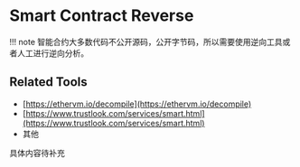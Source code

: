 # Smart Contract Reverse

!!! note 
    智能合约大多数代码不公开源码，公开字节码，所以需要使用逆向工具或者人工进行逆向分析。

## Related Tools
- [https://ethervm.io/decompile](https://ethervm.io/decompile)
- [https://www.trustlook.com/services/smart.html](https://www.trustlook.com/services/smart.html)
- 其他

具体内容待补充
